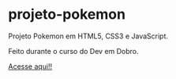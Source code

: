 # projeto-pokemon

Projeto Pokemon em HTML5, CSS3 e JavaScript.

Feito durante o curso do Dev em Dobro.

<a href="https://igor219.github.io/projeto-pokemon/" target="_blank"> Acesse aqui!!</a>
